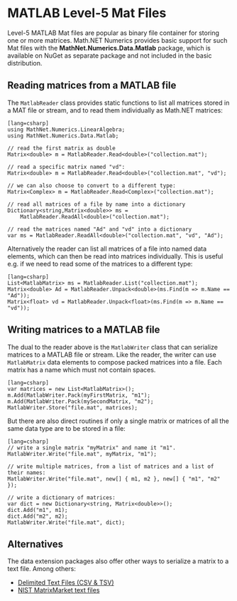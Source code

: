 MATLAB Level-5 Mat Files
========================

Level-5 MATLAB Mat files are popular as binary file container for storing one or more matrices.
Math.NET Numerics provides basic support for such Mat files with the **MathNet.Numerics.Data.Matlab** package,
which is available on NuGet as separate package and not included in the basic distribution.


Reading matrices from a MATLAB file
-----------------------------------

The `MatlabReader` class provides static functions to list all matrices stored in a MAT file or stream,
and to read them individually as Math.NET matrices:

    [lang=csharp]
    using MathNet.Numerics.LinearAlgebra;
    using MathNet.Numerics.Data.Matlab;

    // read the first matrix as double
    Matrix<double> m = MatlabReader.Read<double>("collection.mat");

    // read a specific matrix named "vd":
    Matrix<double> m = MatlabReader.Read<double>("collection.mat", "vd");

    // we can also choose to convert to a different type:
    Matrix<Complex> m = MatlabReader.Read<Complex>("collection.mat");

    // read all matrices of a file by name into a dictionary
    Dictionary<string,Matrix<double>> ms =
        MatlabReader.ReadAll<double>("collection.mat");

    // read the matrices named "Ad" and "vd" into a dictionary
    var ms = MatlabReader.ReadAll<double>("collection.mat", "vd", "Ad");

Alternatively the reader can list all matrices of a file into named data elements,
which can then be read into matrices individually. This is useful e.g. if we need to
read some of the matrices to a different type:

    [lang=csharp]
    List<MatlabMatrix> ms = MatlabReader.List("collection.mat");
    Matrix<double> Ad = MatlabReader.Unpack<double>(ms.Find(m => m.Name == "Ad"));
    Matrix<float> vd = MatlabReader.Unpack<float>(ms.Find(m => m.Name == "vd"));


Writing matrices to a MATLAB file
---------------------------------

The dual to the reader above is the `MatlabWriter` class that can serialize matrices
to a MATLAB file or stream. Like the reader, the writer can use `MatlabMatrix` data elements
to compose packed matrices into a file. Each matrix has a name which must not contain spaces.

    [lang=csharp]
    var matrices = new List<MatlabMatrix>();
    m.Add(MatlabWriter.Pack(myFirstMatrix, "m1");
    m.Add(MatlabWriter.Pack(mySecondMatrix, "m2");
    MatlabWriter.Store("file.mat", matrices);

But there are also direct routines if only a single matrix or matrices of all the same data type
are to be stored in a file:

    [lang=csharp]
    // write a single matrix "myMatrix" and name it "m1".
    MatlabWriter.Write("file.mat", myMatrix, "m1");

    // write multiple matrices, from a list of matrices and a list of their names:
    MatlabWriter.Write("file.mat", new[] { m1, m2 }, new[] { "m1", "m2" });

    // write a dictionary of matrices:
    var dict = new Dictionary<string, Matrix<double>>();
    dict.Add("m1", m1);
    dict.Add("m2", m2);
    MatlabWriter.Write("file.mat", dict);


Alternatives
------------

The data extension packages also offer other ways to serialize a matrix to a text file.
Among others:

* [Delimited Text Files (CSV & TSV)](CSV.html)
* [NIST MatrixMarket text files](MatrixMarket.html)
